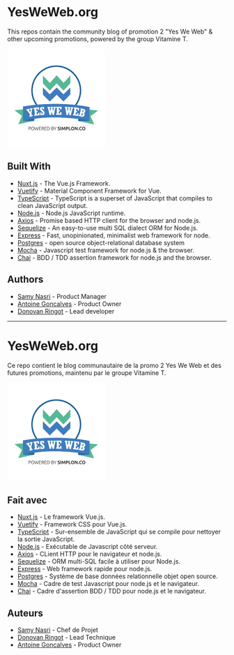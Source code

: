 # YesWeWeb.org

This repos contain the community blog of promotion 2 "Yes We Web" & other upcoming promotions, powered by the group Vitamine T.

![Yes We Web Logo](imagesREADME/yesweweb.png)

## Built With

- [Nuxt.js](https://github.com/nuxt/nuxt.js) - The Vue.js Framework.
- [Vuetify](https://github.com/vuetifyjs/vuetify) - Material Component Framework for Vue.
- [TypeScript](https://github.com/microsoft/TypeScript) - TypeScript is a superset of JavaScript that compiles to clean JavaScript output.
- [Node.js](https://github.com/nodejs/node) - Node.js JavaScript runtime.
- [Axios](https://github.com/axios/axios) - Promise based HTTP client for the browser and node.js.
- [Sequelize](https://github.com/sequelize/sequelize) - An easy-to-use multi SQL dialect ORM for Node.js.
- [Express](https://github.com/expressjs/express) - Fast, unopinionated, minimalist web framework for node.
- [Postgres](https://github.com/postgres/postgres) - open source object-relational database system
- [Mocha](https://github.com/mochajs/mocha) - Javascript test framework for node.js & the browser.
- [Chai](https://github.com/chaijs/chai) - BDD / TDD assertion framework for node.js and the browser.

## Authors

- [Samy Nasri](https://github.com/nasri2601) - Product Manager
- [Antoine Goncalves](https://github.com/Antoine-Goncalves) - Product Owner
- [Donovan Ringot](https://github.com/DRINGOT) - Lead developer

---

# YesWeWeb.org

Ce repo contient le blog communautaire de la promo 2 Yes We Web et des futures promotions, maintenu par le groupe Vitamine T.

![Logo Yes We Web](imagesREADME/yesweweb.png)

## Fait avec

- [Nuxt.js](https://github.com/nuxt/nuxtjs.org) - Le framework Vue.js.
- [Vuetify](https://github.com/vuetifyjs/vuetify) - Framework CSS pour Vue.js.
- [TypeScript](https://github.com/microsoft/TypeScript) - Sur-ensemble de JavaScript qui se compile pour nettoyer la sortie JavaScript.
- [Node.js](https://github.com/nodejs/node) - Exécutable de Javascript côté serveur.
- [Axios](https://github.com/axios/axios) - CLient HTTP pour le navigateur et node.js.
- [Sequelize](https://github.com/sequelize/sequelize) - ORM multi-SQL facile à utiliser pour Node.js.
- [Express](https://github.com/expressjs/express) - Web framework rapide pour node.js.
- [Postgres](https://github.com/postgres/postgres) - Système de base données relationnelle objet open source.
- [Mocha](https://github.com/mochajs/mocha) - Cadre de test Javascript pour node.js et le navigateur.
- [Chai](https://github.com/chaijs/chai) - Cadre d'assertion BDD / TDD pour node.js et le navigateur.

## Auteurs

- [Samy Nasri](https://github.com/nasri2601) - Chef de Projet
- [Donovan Ringot](https://github.com/DRINGOT) - Lead Technique
- [Antoine Goncalves](https://github.com/Antoine-Goncalves) - Product Owner
